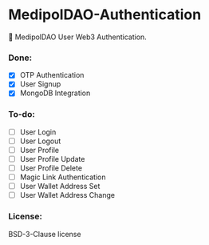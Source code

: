 # MedipolDAO-Authentication

🔐 MedipolDAO User Web3 Authentication.

### Done:

- [x] OTP Authentication
- [x] User Signup
- [x] MongoDB Integration

### To-do:

- [ ] User Login
- [ ] User Logout
- [ ] User Profile
- [ ] User Profile Update
- [ ] User Profile Delete
- [ ] Magic Link Authentication
- [ ] User Wallet Address Set
- [ ] User Wallet Address Change

### License:

BSD-3-Clause license
